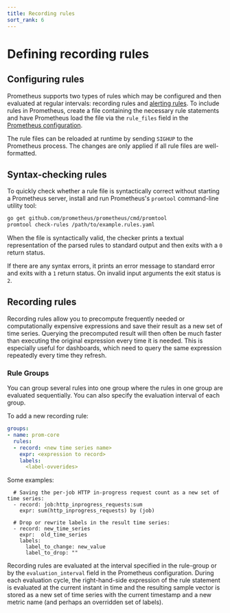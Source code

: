 ```yaml
---
title: Recording rules
sort_rank: 6
---
```


# Defining recording rules

## Configuring rules
Prometheus supports two types of rules which may be configured and then
evaluated at regular intervals: recording rules and [alerting
rules](../../alerting/rules). To include rules in Prometheus, create a file
containing the necessary rule statements and have Prometheus load the file via
the `rule_files` field in the [Prometheus configuration](/docs/operating/configuration).

The rule files can be reloaded at runtime by sending `SIGHUP` to the Prometheus
process. The changes are only applied if all rule files are well-formatted.

## Syntax-checking rules
To quickly check whether a rule file is syntactically correct without starting
a Prometheus server, install and run Prometheus's `promtool` command-line
utility tool:

```bash
go get github.com/prometheus/prometheus/cmd/promtool
promtool check-rules /path/to/example.rules.yaml
```

When the file is syntactically valid, the checker prints a textual
representation of the parsed rules to standard output and then exits with
a `0` return status.

If there are any syntax errors, it prints an error message to standard error
and exits with a `1` return status. On invalid input arguments the exit status
is `2`.

## Recording rules
Recording rules allow you to precompute frequently needed or computationally
expensive expressions and save their result as a new set of time series.
Querying the precomputed result will then often be much faster than executing
the original expression every time it is needed. This is especially useful for
dashboards, which need to query the same expression repeatedly every time they
refresh.

### Rule Groups
You can group several rules into one group where the rules in one group are evaluated sequentially. You can also specify the evaluation interval of each group.

To add a new recording rule:

```yaml
groups:
- name: prom-core
  rules:
  - record: <new time series name>
    expr: <expression to record>
    labels:
      <label-ovverides>
```

Some examples:
```
  # Saving the per-job HTTP in-progress request count as a new set of time series:
  - record: job:http_inprogress_requests:sum
    expr: sum(http_inprogress_requests) by (job)
   
  # Drop or rewrite labels in the result time series:
  - record: new_time_series
    expr:  old_time_series
    labels:
      label_to_change: new_value
      label_to_drop: ""
```

Recording rules are evaluated at the interval specified in the rule-group or by the
`evaluation_interval` field in the Prometheus configuration. During each
evaluation cycle, the right-hand-side expression of the rule statement is
evaluated at the current instant in time and the resulting sample vector is
stored as a new set of time series with the current timestamp and a new metric
name (and perhaps an overridden set of labels).